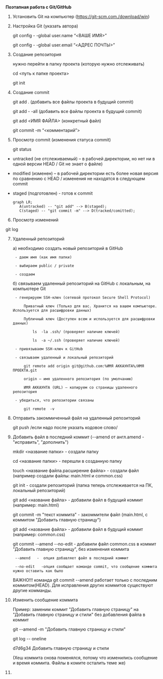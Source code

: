 **Поэтапная работа с Git/GitHub**

1. Установить Git на компьютер (<https://git-scm.com./download/win>)
2. Настройка Git (указать автора)

   git config   - -global user.name “<ВАШЕ ИМЯ>”

   git config   - -global user.email “<АДРЕС ПОЧТЫ>”

3. Создание репозитория

   нужно перейти в папку проекта (которую нужно отслеживать)

   cd <путь к папке проекта>

   git init

4. Создание commit

   git add .  (добавить все файлы проекта в будущий commit)

   git add   - -all (добавить все файлы проекта в будущий commit)

   git add <ИМЯ ФАЙЛА> (конкретный файл)

   git commit  -m “<комментарий”>

5. Просмотр commit (изменения статуса commit)

   git status

 - untracked (не отслеживаемый) – в рабочей директории, но нет ни в одной версии HEAD / Git не знает о файле)

 - modified (изменен) – в рабочей директории есть более новая версия по сравнению с HEAD / изменения не находятся в следующем commit

 - staged (подготовлен) - готов к commit
 
    ```mermaid
    graph LR;
       A(untracked) -- "git add" --> B(staged);
       C(staged) -- "git commit -m" --> D(tracked/comitted);
    ```

6.  Просмотр изменений

   git log

7. Удаленный репозиторий

   а) необходимо создать новый репозиторий в GitHub

        - даем имя (как имя папки)

        - выбираем public / private

        - создаем

   б) связываем удаленный репозиторий на GitHub с локальным, на компьютере Git

        - генерируем SSH-ключ (сетевой протокол Secure Shell Protocol)

            Приватный ключ (Только для вас. Хранится на вашем компьютере. Используется для расшифровки данных)

            Публичный ключ (Доступен всем и используется для расшифровки данных)

                ls  -la .ssh/ (проверяет наличие ключей)

                ls  -a ~/.ssh (проверяет наличие ключей)

        - привязываем SSH-ключ к GitHub

        - связываем удаленный и локальный репозиторий

            git remote add origin git@github.com:%ИМЯ АККАУНТА%/ИМЯ ПРОЕКТА.git

            origin – имя удаленного репозитория (по умолчанию)

            ИМЯ АККАУНТА (URL) – копируем со страницы удаленного репозитория

        - убедиться, что репозитории связаны

            git remote  -v
			
8. Отправить закоммиченный файл на удаленный репозиторий
    
	git push /если надо после указать кодовое слово/
	
9. Добавить файл в последний коммит (--amend от англ.amend - "исправить", "дополнить")

    mkdir <название папки> - создали папку
	
	cd <название папки> - перешли в созданную папку
	
	touch <название файла.расширение файла> - создали файл (например создали файлы: main.html и common.css)
	
	git init - создали репозиторий (папка теперь отслеживается на ПК, локальный репозиторий)
	
	git add <название файла> - добавили файл в будущий коммит (например: main.html)
	
	git commit -m "текст коммита"  - закоммители файл (main.html, с коммитом "Добавить главную страницу")
	
	git add <название файла> - добавили файл в будущий коммит (например: common.css)
	
	git commit --amend --no-edit  - добавили файл common.css в коммит "Добавить главную страницу", без изменения коммита
	
        --amend   -  опция добавляет файл в последний коммит
	
	    --no-edit   -опция сообщает команде commit, что сообщение коммита нужно оставить как было
		
	ВАЖНО!!! команда git commit --amend работает только с последним коммитом(HEAD). Для исправления других коммитов существуют другие комманды.
	
10. Изменить сообщение коммита

      Пример: заменим коммит "Добавить главную страницу" на "Добавить главную страницу и стили" без добавления файла в коммит
      
      git --amend -m "Добавить главную страницу и стили"
      
	  git log -- oneline
	  
	  d7d6g34 Добавить главную страницу и стили
	  
	  (Хеш коммита снова поменялся, потому что изменились сообщение и время коммита. Файлы в комите осталить теме же)
	  
11. 
	
